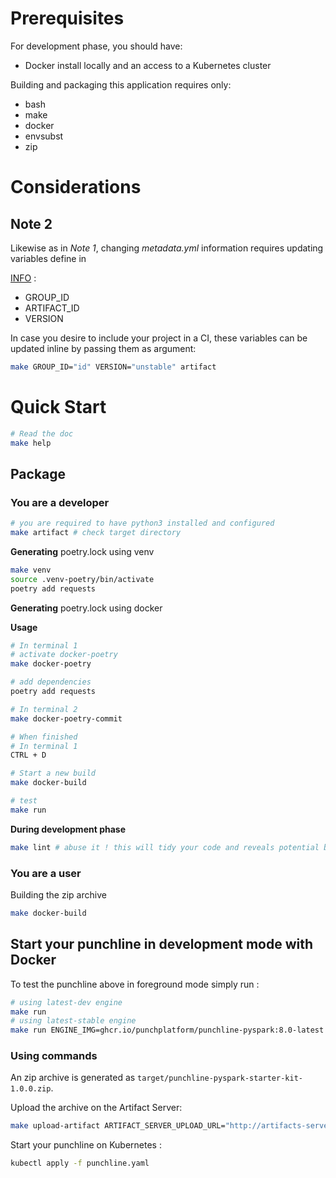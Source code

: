# Prerequisites

For development phase, you should have:

- Docker install locally and an access to a Kubernetes cluster

Building and packaging this application requires only:

- bash
- make
- docker
- envsubst
- zip

# Considerations

## Note 2

Likewise as in *Note 1*, changing *metadata.yml* information requires updating variables define in

[INFO](./INFO) :

- GROUP_ID
- ARTIFACT_ID
- VERSION

In case you desire to include your project in a CI, these variables can be updated inline by passing them as argument:

```sh
make GROUP_ID="id" VERSION="unstable" artifact
```

# Quick Start

```sh
# Read the doc
make help
```

## Package

### You are a developer

```sh
# you are required to have python3 installed and configured
make artifact # check target directory
```

**Generating** poetry.lock using venv

```sh
make venv
source .venv-poetry/bin/activate
poetry add requests
```

**Generating** poetry.lock using docker

**Usage**

```sh
# In terminal 1
# activate docker-poetry
make docker-poetry

# add dependencies
poetry add requests

# In terminal 2
make docker-poetry-commit

# When finished
# In terminal 1
CTRL + D

# Start a new build
make docker-build

# test
make run
```

**During development phase**

```sh
make lint # abuse it ! this will tidy your code and reveals potential bugs...
```

### You are a user

Building the zip archive

```sh
make docker-build
```

## Start your punchline in development mode with Docker

To test the punchline above in foreground mode simply run :

```sh
# using latest-dev engine
make run
# using latest-stable engine
make run ENGINE_IMG=ghcr.io/punchplatform/punchline-pyspark:8.0-latest
```

### Using commands

An zip archive is generated as `target/punchline-pyspark-starter-kit-1.0.0.zip`.

Upload the archive on the Artifact Server:

```sh
make upload-artifact ARTIFACT_SERVER_UPLOAD_URL="http://artifacts-server.kooker:4245/v1/artifacts/upload"
```

Start your punchline on Kubernetes :
```sh
kubectl apply -f punchline.yaml
```
